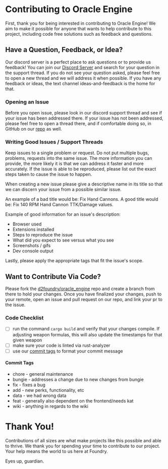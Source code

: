 # Contributing to Oracle Engine

First, thank you for being interested in contributing to Oracle Engine! We aim to make it possible for anyone that wants to help contribute to this project, including code free solutions such as feedback and questions.

## Have a Question, Feedback, or Idea? 

Our discord server is a perfect place to ask questions or to provide us feedback! You can join our [Discord Server](https://discord.gg/dzW2DZBBQH) and search for your question in the support thread. If you do not see your question asked, please feel free to open a new thread and we will address it when possible. If you have any feedback or ideas, the text channel ideas-and-feedback is the home for that.

### Opening an Issue

Before you open issue, please look in our discord support thread and see if your issue has been addressed there. If your issue has not been addressed, please feel free to open a thread there, and if comfortable doing so, in GitHub on our [repo](https://github.com/d2foundry/oracle_engine/issues/new) as well.

### Writing Good Issues / Support Threads

Keep issues to a single problem or request. Do not put multiple bugs, problems, requests into the same issue. The more information you can provide, the more likely it is that we can address it faster and more accurately. If the issue is able to be reproduced, please list out the exact steps taken to cause the issue to happen.

When creating a new issue please give a descriptive name in its title so that we can discern your issue from a possible similar issue. 

An example of a bad title would be: Fix Hand Cannons. A good title would be: Fix 140 RPM Hand Cannon TTK/Damage values.

Example of good information for an issue's description:

* Browser used
* Extensions installed
* Steps to reproduce the issue
* What did you expect to see versus what you see
* Screenshots / gifs
* Dev console output 

Lastly, please apply the appropriate tags that fit the issue's scope.

## Want to Contribute Via Code?

Please fork the [d2foundry/oracle_engine](https://github.com/d2foundry/oracle_engine) repo and create a branch from there to hold your changes. Once you have finalized your changes, push to your remote, open an issue and pull request on our repo, and link your pr to the issue.

### Code Checklist

* [ ] run the command `cargo build` and verify that your changes compile. If adjusting weapon formulas, this will also update the timestamps for that given weapon
* [ ] make sure your code is linted via rust-analyzer
* [ ] use our [commit tags](#commit-tags) to format your commit message

#### Commit Tags

* chore - general maintenance
* bungie - addresses a change due to new changes from bungie
* fix - fixes a bug
* add - new perks, functionality, etc
* data - we had wrong data
* feat - generally also dependent on the frontend/needs kat
* wiki - anything in regards to the wiki 

# Thank You!

Contributions of all sizes are what make projects like this possible and able to thrive. We thank you for spending your time to contribute to our project. Your help means the world to us here at Foundry. 

Eyes up, guardian.